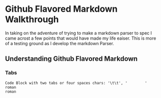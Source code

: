 # Github Flavored Markdown Walkthrough
In taking on the adventure of trying to make a markdown parser to spec I came acrost a few points that would have made my life eaiser. This is more of a testing ground as I develop the markdown Parser. 

## Understanding Github Flavored Markdown

### Tabs
    Code Block with two tabs or four spaces chars: '\t\t', '        '
    roman
    roman
  
